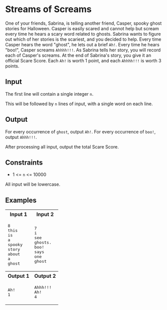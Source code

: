 # Streams of Screams
One of your friends, Sabrina, is telling another friend, Casper, spooky ghost stories for Halloween. Casper is easily scared and cannot help but scream every time he hears a scary word related to ghosts. Sabrina wants to figure out which of her stories is the scariest, and you decided to help. Every time Casper hears the word "ghost", he lets out a brief `Ah!`. Every time he hears "boo!", Casper screams `Ahhhh!!!`. As Sabrina tells her story, you will record each of Casper's screams. At the end of Sabrina's story, you give it an official Scare Score. Each `Ah!` is worth 1 point, and each `Ahhhh!!!` is worth 3 points.

## Input
The first line will contain a single integer `n`.

This will be followed by `n` lines of input, with a single word on each line.

## Output
For every occurrence of `ghost`, output `Ah!`. For every occurrence of `boo!`, output `Ahhh!!!`.

After processing all input, output the total Scare Score.

## Constraints

- 1 <= `n` <= 10000


All input will be lowercase.

## Examples

<table>
    <tr>
        <th>Input 1</th>
        <th>Input 2</th>
    </tr>
    <tr>
        <td>
            <pre>8
this
is
a
spooky
story
about
a
ghost
</pre>
        </td>
        <td>
            <pre>7
i
see
ghosts.
boo!
says
one
ghost
</pre>
        </td>
    </tr>
    <tr>
        <th>Output 1</th>
        <th>Output 2</th>
    </tr>
    <tr>
        <td>
            <pre>Ah!
1
</pre>
        </td>
        <td>
            <pre>Ahhh!!!
Ah!
4</pre>
        </td>
    </tr>
</table>
